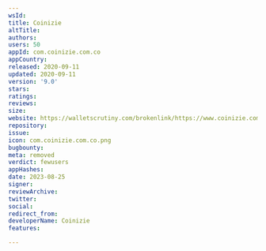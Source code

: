 ```yaml
---
wsId: 
title: Coinizie
altTitle: 
authors: 
users: 50
appId: com.coinizie.com.co
appCountry: 
released: 2020-09-11
updated: 2020-09-11
version: '9.0'
stars: 
ratings: 
reviews: 
size: 
website: https://walletscrutiny.com/brokenlink/https://www.coinizie.com/
repository: 
issue: 
icon: com.coinizie.com.co.png
bugbounty: 
meta: removed
verdict: fewusers
appHashes: 
date: 2023-08-25
signer: 
reviewArchive: 
twitter: 
social: 
redirect_from: 
developerName: Coinizie
features: 

---
```



